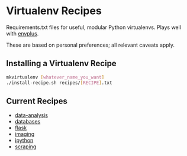 # Virtualenv Recipes

Requirements.txt files for useful, modular Python virtualenvs. Plays well with [envplus](https://github.com/jsvine/envplus).

These are based on personal preferences; all relevant caveats apply.

## Installing a Virtualenv Recipe

```sh
mkvirtualenv [whatever_name_you_want]
./install-recipe.sh recipes/[RECIPE].txt
```

## Current Recipes

- [data-analysis](recipes/data-analysis.txt)
- [databases](recipes/databases.txt)
- [flask](recipes/flask.txt)
- [imaging](recipes/imaging.txt)
- [ipython](recipes/ipython.txt)
- [scraping](recipes/scraping.txt)

